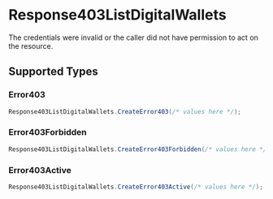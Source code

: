# Response403ListDigitalWallets

The credentials were invalid or the caller did not have permission to act on the resource.


## Supported Types

### Error403

```csharp
Response403ListDigitalWallets.CreateError403(/* values here */);
```

### Error403Forbidden

```csharp
Response403ListDigitalWallets.CreateError403Forbidden(/* values here */);
```

### Error403Active

```csharp
Response403ListDigitalWallets.CreateError403Active(/* values here */);
```
